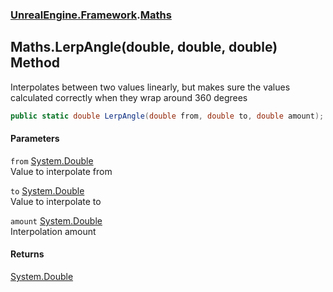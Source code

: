 ### [UnrealEngine.Framework](UnrealEngine_Framework.md 'UnrealEngine.Framework').[Maths](Maths.md 'UnrealEngine.Framework.Maths')
## Maths.LerpAngle(double, double, double) Method
Interpolates between two values linearly, but makes sure the values calculated correctly when they wrap around 360 degrees  
```csharp
public static double LerpAngle(double from, double to, double amount);
```
#### Parameters
<a name='UnrealEngine_Framework_Maths_LerpAngle(double_double_double)_from'></a>
`from` [System.Double](https://docs.microsoft.com/en-us/dotnet/api/System.Double 'System.Double')  
Value to interpolate from
  
<a name='UnrealEngine_Framework_Maths_LerpAngle(double_double_double)_to'></a>
`to` [System.Double](https://docs.microsoft.com/en-us/dotnet/api/System.Double 'System.Double')  
Value to interpolate to
  
<a name='UnrealEngine_Framework_Maths_LerpAngle(double_double_double)_amount'></a>
`amount` [System.Double](https://docs.microsoft.com/en-us/dotnet/api/System.Double 'System.Double')  
Interpolation amount
  
#### Returns
[System.Double](https://docs.microsoft.com/en-us/dotnet/api/System.Double 'System.Double')  
